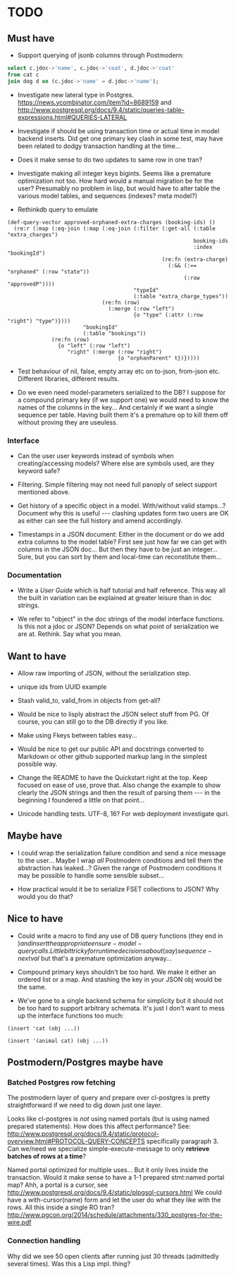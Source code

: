 TODO
====

## Must have

* Support querying of jsonb columns through Postmodern:

```sql
select c.jdoc->'name', c.jdoc->'coat', d.jdoc->'coat'
from cat c
join dog d on (c.jdoc->'name' = d.jdoc->'name');
```
* Investigate new lateral type in Postgres.
  https://news.ycombinator.com/item?id=8689159 and
  http://www.postgresql.org/docs/9.4/static/queries-table-expressions.html#QUERIES-LATERAL

* Investigate if should be using transaction time or actual time in
  model backend inserts.  Did get one primary key clash in some test,
  may have been related to dodgy transaction handling at the time...

* Does it make sense to do two updates to same row in one tran?

* Investigate making all integer keys bigints.  Seems like a premature
  optimization not too.  How hard would a manual migration be for the
  user?  Presumably no problem in lisp, but would have to alter table
  the various model tables, and sequences (indexes?  meta model?)

* Rethinkdb query to emulate

```common-lisp
(def-query-vector approved-orphaned-extra-charges (booking-ids) ()
  (re:r (:map (:eq-join (:map (:eq-join (:filter (:get-all (:table "extra_charges")
                                                           booking-ids
                                                           :index "bookingId")
                                                 (re:fn (extra-charge)
                                                   (:&& (:== "orphaned" (:row "state"))
                                                        (:row "approvedP"))))
                                        "typeId"
                                        (:table "extra_charge_types"))
                              (re:fn (row)
                                (:merge (:row "left")
                                        {o "type" (:attr (:row "right") "type")})))
                        "bookingId"
                        (:table "bookings"))
              (re:fn (row)
                {o "left" (:row "left")
                   "right" (:merge (:row "right")
                                   {o "orphanParent" t})}))))
```

* Test behaviour of nil, false, empty array etc on to-json, from-json
  etc.  Different libraries, different results.

* Do we even need model-parameters serialized to the DB?  I suppose
  for a compound primary key (if we support one) we would need to know
  the names of the columns in the key...  And certainly if we want a
  single sequence per table.  Having built them it's a premature op to
  kill them off without proving they are useuless.

### Interface

* Can the user user keywords instead of symbols when creating/accessing
  models?  Where else are symbols used, are they keyword safe?

* Filtering.  Simple filtering may not need full panoply of select
  support mentioned above.

* Get history of a specific object in a model.  With/without valid
  stamps...?  Document why this is useful --- clashing updates form two
  users are OK as either can see the full history and amend
  accordingly.

* Timestamps in a JSON document: Either in the document or do we add
  extra columns to the model table?  First see just how far we can get
  with columns in the JSON doc...  But then they have to be just an
  integer...  Sure, but you can sort by them and local-time can
  reconstitute them...

### Documentation

* Write a *User Guide* which is half tutorial and half reference.
  This way all the built in variation can be explained at greater
  leisure than in doc strings.

* We refer to "object" in the doc strings of the model interface
  functions.  Is this not a jdoc or JSON?  Depends on what point of
  serialization we are at.  Rethink.  Say what you mean.

## Want to have

* Allow raw importing of JSON, without the serialization step.

* unique ids from UUID example

* Stash valid_to, valid_from in objects from get-all?

* Would be nice to lisply abstract the JSON select stuff from PG.  Of
  course, you can still go to the DB directly if you like.
* Make using Fkeys between tables easy...

* Would be nice to get our public API and docstrings converted to
  Markdown or other github supported markup lang in the simplest
  possible way.

* Change the README to have the Quickstart right at the top.  Keep
  focused on ease of use, prove that.  Also change the example to show
  clearly the JSON strings and then the result of parsing them --- in
  the beginning I foundered a little on that point...

* Unicode handling tests.  UTF-8, 16?  For web deployment investigate
  quri.

## Maybe have

* I could wrap the serialization failure condition and send a nice
  message to the user...  Maybe I wrap *all* Postmodern conditions and
  tell them the abstraction has leaked...?  Given the range of Postmodern
  conditions it may be possible to handle some sensible subset...

* How practical would it be to serialize FSET collections to JSON?
  Why would you do that?

## Nice to have

* Could write a macro to find any use of DB query functions (they end
  in $) and insert the appropriate ensure-model-query calls.  Little
  bit tricky for run time decisions about (say) sequence-nextval$ but
  that's a premature optimization anyway...

* Compound primary keys shouldn't be too hard. We make it either an
  ordered list or a map.  And stashing the key in your JSON obj would
  be the same.

* We've gone to a single backend schema for simplicity but it should not
  be too hard to support arbitrary schemata.  It's just I don't want to
  mess up the interface functions too much:

```
(insert 'cat (obj ...))

(insert '(animal cat) (obj ...))
```

## Postmodern/Postgres maybe have

###  Batched Postgres row fetching

The postmodern layer of query and prepare over cl-postgres is pretty
straightforward if we need to dig down just one layer.

Looks like cl-postgres is *not* using named portals (but is using
named prepared statements).  How does this affect performance?  See:
http://www.postgresql.org/docs/9.4/static/protocol-overview.html#PROTOCOL-QUERY-CONCEPTS
specifically paragraph 3.  Can we/need we specialize
simple-execute-message to only **retrieve batches of rows at a time**?

Named portal optimized for multiple uses...  But it only lives inside the
transaction.  Would it make sense to have a 1-1 prepared stmt:named portal
map?  Ahh, a portal is a cursor, see
http://www.postgresql.org/docs/9.4/static/plpgsql-cursors.html
We could have a with-cursor(name) form and let the user
do what they like with the rows.  All this inside a single RO
tran?  http://www.pgcon.org/2014/schedule/attachments/330_postgres-for-the-wire.pdf

### Connection handling

Why did we see 50 open clients after running just 30 threads
(admittedly several times).  Was this a Lisp impl. thing?
